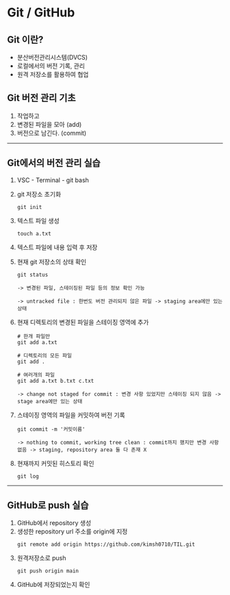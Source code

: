 # **Git / GitHub**

## Git 이란?
 * 분산버전관리시스템(DVCS)
 * 로컬에서의 버전 기록, 관리
 * 원격 저장소를 활용하여 협업

 ## Git 버전 관리 기초
 1. 작업하고
 2. 변경된 파일을 모아 (add)
 3. 버전으로 남긴다. (commit)
---
 ## Git에서의 버전 관리 실습
 1. VSC - Terminal - git bash
 2. git 저장소 초기화
    ```git
    git init
    ```
3. 텍스트 파일 생성
    ``` git
    touch a.txt
    ```
4. 텍스트 파일에 내용 입력 후 저장
5. 현재 git 저장소의 상태 확인
    
    ```git
    git status
    ```
    `-> 변경된 파일, 스테이징된 파일 등의 정보 확인 가능`
    
    `-> untracked file : 한번도 버전 관리되지 않은 파일 -> staging area에만 있는 상태`


6. 현재 디렉토리의 변경된 파일을 스테이징 영역에 추가
    ```git
    # 한개 파일만
    git add a.txt
    ```
    ```git
    # 디렉토리의 모든 파일
    git add .
    ```
    ```git
    # 여러개의 파일
    git add a.txt b.txt c.txt
    ```
    `-> change not staged for commit : 변경 사항 있었지만 스테이징 되지 않음 -> stage area에만 있는 상태`
7. 스테이징 영역의 파일을 커밋하여 버전 기록
    ```git
    git commit -m '커밋이름'
    ```
    `-> nothing to commit, working tree clean : commit까지 했지만 변경 사항 없음 -> staging, repository area 둘 다 존재 X`

8. 현재까지 커밋된 히스토리 확인
    ```git
    git log
    ```

---
## GitHub로 push 실습
1. GitHub에서 repository 생성
2. 생성한 repository url 주소를 origin에 지정
    ```git
    git remote add origin https://github.com/kimsh0710/TIL.git
    ```
3. 원격저장소로 push
    ```git
    git push origin main
    ```
4. GitHub에 저장되었는지 확인
